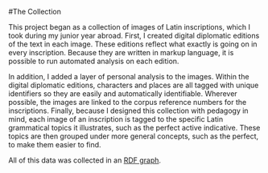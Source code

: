 #The Collection

This project began as a collection of images of Latin inscriptions, which I took during my junior year abroad.  First, I created digital diplomatic editions of the text in each image.  These editions reflect what exactly is going on in every inscription.  Because they are written in markup language, it is possible to run automated analysis on each edition.

In addition, I added a layer of personal analysis to the images.  Within the digital diplomatic editions, characters and places are all tagged with unique identifiers so they are easily and automatically identifiable.  Wherever possible, the images are linked to the corpus reference numbers for the inscriptions.  Finally, because I designed this collection with pedagogy in mind, each image of an inscription is tagged to the specific Latin grammatical topics it illustrates, such as the perfect active indicative.  These topics are then grouped under more general concepts, such as the perfect, to make them easier to find.

All of this data was collected in an [RDF graph][RDF].

[RDF]: RDF.md